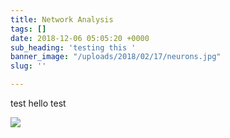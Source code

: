 ```yaml
---
title: Network Analysis
tags: []
date: 2018-12-06 05:05:20 +0000
sub_heading: 'testing this '
banner_image: "/uploads/2018/02/17/neurons.jpg"
slug: ''

---
```

test hello test

![](/uploads/2018/02/17/building2.jpg)